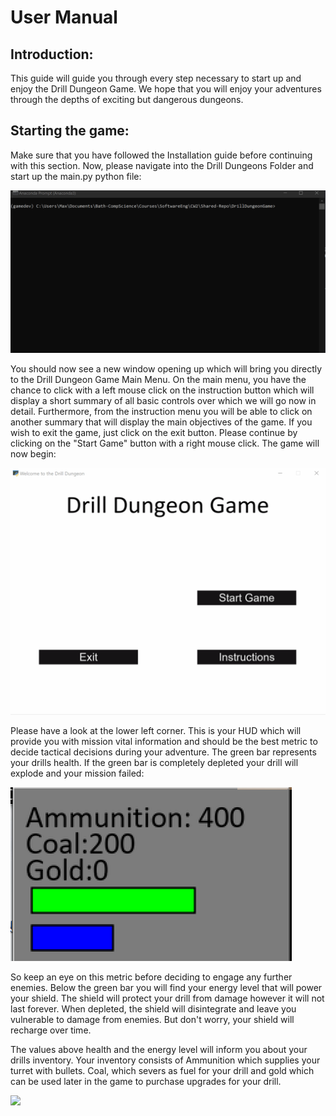 <style>
	div {
		text-align: justify;
		text-justify: inter-word;
		font-family: "Times New Roman";			
	}

	object {
		display: block;
		margin: 0 auto;
	}
</style>


# User Manual

## Introduction:

This guide will guide you through every step necessary to start up and enjoy the Drill Dungeon Game. We hope that you will enjoy your adventures through the depths of exciting but dangerous dungeons.

## Starting the game:

Make sure that you have followed the Installation guide before continuing with this section. Now, please navigate into the Drill Dungeons Folder and start up the main.py python file:

![](gifs/start-drill-game.gif)


You should now see a new window opening up which will bring you directly to the Drill Dungeon Game Main Menu.
On the main menu, you have the chance to click with a left mouse click on the instruction button which will display a short summary of all basic controls over which we will go now in detail. Furthermore, from the instruction menu you will be able to click on another summary that will display the main objectives of the game. If you wish to exit the game, just click on the exit button.
Please continue by clicking on the "Start Game" button with a right mouse click. The game will now begin:


![](gifs/Main-Menu.gif)

Please have a look at the lower left corner. This is your HUD which will provide you with mission vital information and should be the best metric to decide tactical decisions during your adventure. The green bar represents your drills health. If the green bar is completely depleted your drill will explode and your mission failed:


![](pictures/HUD.png)


So keep an eye on this metric before deciding to engage any further enemies. Below the green bar you will find your energy level that will power your shield. The shield will protect your drill from damage however it will not last forever. When depleted, the shield will disintegrate and leave you vulnerable to damage from enemies. But don't worry, your shield will recharge over time.

The values above health and the energy level will inform you about your drills inventory. Your inventory consists of Ammunition which supplies your turret with bullets. Coal, which severs as fuel for your drill and gold which can be used later in the game to purchase upgrades for your drill.

![](gifs/HUD-changes.gif)
